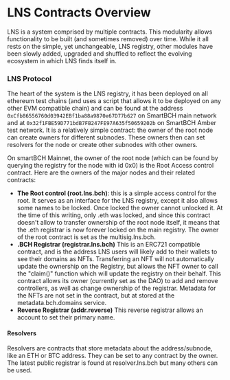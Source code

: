 # LNS Contracts Overview

LNS is a system comprised by multiple contracts. This modularity allows functionality to be built (and sometimes removed) over time. While it all rests on the simple, yet unchangeable, LNS registry, other modules have been slowly added, upgraded and shuffled to reflect the evolving ecosystem in which LNS finds itself in.

### LNS Protocol

The heart of the system is the LNS registry, it has been deployed on all ethereum test chains (and uses a script that allows it to be deployed on any other EVM compatible chain) and can be found at the address `0xCfb86556760d03942EBf1ba88a9870e67D77b627` on SmartBCH main network and at `0x32f1FBE59D771bdB7FB247FE97A635f50659202b` on SmartBCH Amber test network. It is a relatively simple contract: the owner of the root node can create owners for different subnodes. These owners then can set resolvers for the node or create other subnodes with other owners.

On smartBCH Mainnet, the owner of the root node (which can be found by querying the registry for the node with id 0x0) is the Root Access control contract. Here are the owners of the major nodes and their related contracts:

* **The Root control (root.lns.bch)**: this is a simple access control for the root. It serves as an interface for the LNS registry, except it also allows some names to be locked. Once locked the owner cannot unlocked it. At the time of this writing, only .eth was locked, and since this contract doesn't allow to transfer ownership of the root node itself, it means that the .eth registrar is now forever locked on the main registry. The owner of the root contract is set as the multisig.lns.bch.
* **.BCH Registrar (registrar.lns.bch)** This is an ERC721 compatible contract, and is the address LNS users will likely add to their wallets to see their domains as NFTs. Transferring an NFT will not automatically update the ownership on the Registry, but allows the NFT owner to call the "claim()" function which will update the registry on their behalf. This contract allows its owner (currently set as the DAO) to add and remove controllers, as well as change ownership of the registrar. Metadata for the NFTs are not set in the contract, but at stored at the metadata.bch.domains service.
* **Reverse Registrar (addr.reverse)** This reverse registrar allows an account to set their primary name.

#### Resolvers

Resolvers are contracts that store metadata about the address/subnode, like an ETH or BTC address. They can be set to any contract by the owner. The latest public registrar is found at resolver.lns.bch but many others can be used.
